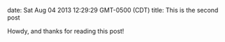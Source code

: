 date: Sat Aug 04 2013 12:29:29 GMT-0500 (CDT)
title: This is the second post

Howdy, and thanks for reading this post!